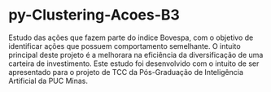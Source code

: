 # py-Clustering-Acoes-B3
Estudo das ações que fazem parte do indice Bovespa, com o objetivo de identificar ações que possuem comportamento semelhante. O intuito principal deste projeto é a melhorara na eficiência da diversificação de uma carteira de investimento.
Este estudo foi desenvolvido com o intuito de ser apresentado para o projeto de TCC da Pós-Graduação de Inteligência Artificial da PUC Minas.
